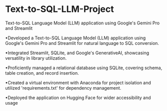 # Text-to-SQL-LLM-Project

Text-to-SQL Language Model (LLM) application using Google's Gemini Pro and Streamlit

•Developed a Text-to-SQL Language Model (LLM) application using Google's Gemini Pro and Streamlit for
natural language to SQL conversion.

•Integrated Streamlit, SQLite, and Google's GenerativeAI, showcasing versatility in library utilization.

•Proficiently managed a relational database using SQLite, covering schema, table creation, and record insertion.

•Created a virtual environment with Anaconda for project isolation and utilized 'requirements.txt' for dependency
management.

•Deployed the application on Hugging Face for wider accessibility and usage
